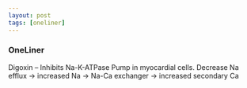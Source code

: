 ```yaml
---
layout: post
tags: [oneliner]
---
```



### OneLiner

Digoxin – Inhibits Na-K-ATPase Pump in myocardial cells. Decrease Na efflux -> increased Na ->  Na-Ca exchanger -> increased secondary Ca
